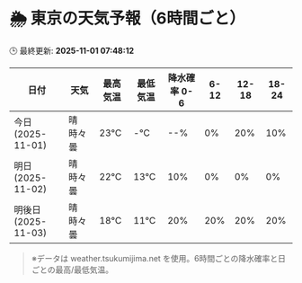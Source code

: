 # 🌦️ 東京の天気予報（6時間ごと）

🕒 最終更新: **2025-11-01 07:48:12**

| 日付 | 天気 | 最高気温 | 最低気温 | 降水確率 0-6 | 6-12 | 12-18 | 18-24 |
|------|------|----------|----------|------------|------|------|------|
| 今日 (2025-11-01) | 晴時々曇 | 23℃ | -℃ | --% | 0% | 20% | 10% |
| 明日 (2025-11-02) | 晴時々曇 | 22℃ | 13℃ | 10% | 0% | 0% | 0% |
| 明後日 (2025-11-03) | 晴時々曇 | 18℃ | 11℃ | 20% | 20% | 20% | 20% |

> ※データは weather.tsukumijima.net を使用。6時間ごとの降水確率と日ごとの最高/最低気温。